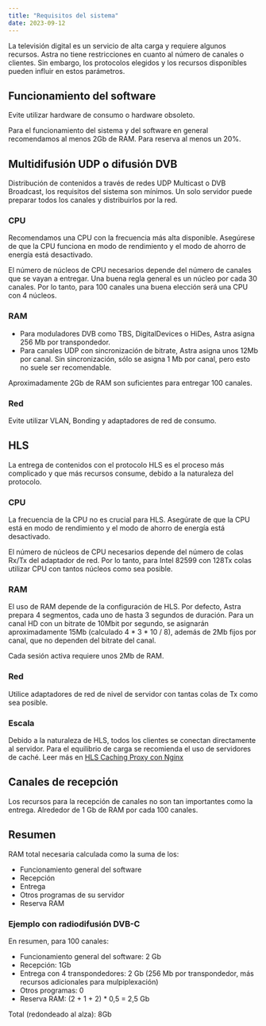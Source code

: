 ```yaml
---
title: "Requisitos del sistema"
date: 2023-09-12
---
```


La televisión digital es un servicio de alta carga y requiere algunos recursos. Astra no tiene restricciones en cuanto al número de canales o clientes. Sin embargo, los protocolos elegidos y los recursos disponibles pueden influir en estos parámetros.

## Funcionamiento del software[](https://help.cesbo.com/astra/getting-started/first-steps/requirements#software-operation)

Evite utilizar hardware de consumo o hardware obsoleto.

Para el funcionamiento del sistema y del software en general recomendamos al menos 2Gb de RAM. Para reserva al menos un 20%.

## Multidifusión UDP o difusión DVB[](https://help.cesbo.com/astra/getting-started/first-steps/requirements#udp-multicast-or-dvb-broadcast)

Distribución de contenidos a través de redes UDP Multicast o DVB Broadcast, los requisitos del sistema son mínimos. Un solo servidor puede preparar todos los canales y distribuirlos por la red.

### CPU

Recomendamos una CPU con la frecuencia más alta disponible. Asegúrese de que la CPU funciona en modo de rendimiento y el modo de ahorro de energía está desactivado.

El número de núcleos de CPU necesarios depende del número de canales que se vayan a entregar. Una buena regla general es un núcleo por cada 30 canales. Por lo tanto, para 100 canales una buena elección será una CPU con 4 núcleos.

### RAM

- Para moduladores DVB como TBS, DigitalDevices o HiDes, Astra asigna 256 Mb por transpondedor.
- Para canales UDP con sincronización de bitrate, Astra asigna unos 12Mb por canal. Sin sincronización, sólo se asigna 1 Mb por canal, pero esto no suele ser recomendable.

Aproximadamente 2Gb de RAM son suficientes para entregar 100 canales.

### Red

Evite utilizar VLAN, Bonding y adaptadores de red de consumo.

## HLS[](https://help.cesbo.com/astra/getting-started/first-steps/requirements#hls)

La entrega de contenidos con el protocolo HLS es el proceso más complicado y que más recursos consume, debido a la naturaleza del protocolo.

### CPU

La frecuencia de la CPU no es crucial para HLS. Asegúrate de que la CPU está en modo de rendimiento y el modo de ahorro de energía está desactivado.

El número de núcleos de CPU necesarios depende del número de colas Rx/Tx del adaptador de red. Por lo tanto, para Intel 82599 con 128Tx colas utilizar CPU con tantos núcleos como sea posible.

### RAM

El uso de RAM depende de la configuración de HLS. Por defecto, Astra prepara 4 segmentos, cada uno de hasta 3 segundos de duración. Para un canal HD con un bitrate de 10Mbit por segundo, se asignarán aproximadamente 15Mb (calculado 4 \* 3 \* 10 / 8), además de 2Mb fijos por canal, que no dependen del bitrate del canal.

Cada sesión activa requiere unos 2Mb de RAM.

### Red

Utilice adaptadores de red de nivel de servidor con tantas colas de Tx como sea posible.

### Escala

Debido a la naturaleza de HLS, todos los clientes se conectan directamente al servidor. Para el equilibrio de carga se recomienda el uso de servidores de caché. Leer más en [HLS Caching Proxy con Nginx](https://help.cesbo.com/misc/tools-and-utilities/network/hls-caching-proxy-with-nginx)

## Canales de recepción[](https://help.cesbo.com/astra/getting-started/first-steps/requirements#receiving-channels)

Los recursos para la recepción de canales no son tan importantes como la entrega. Alrededor de 1 Gb de RAM por cada 100 canales.

## Resumen[](https://help.cesbo.com/astra/getting-started/first-steps/requirements#summary)

RAM total necesaria calculada como la suma de los:

- Funcionamiento general del software
- Recepción
- Entrega
- Otros programas de su servidor
- Reserva RAM

### Ejemplo con radiodifusión DVB-C

En resumen, para 100 canales:

- Funcionamiento general del software: 2 Gb
- Recepción: 1Gb
- Entrega con 4 transpondedores: 2 Gb (256 Mb por transpondedor, más recursos adicionales para mulpiplexación)
- Otros programas: 0
- Reserva RAM: (2 + 1 + 2) \* 0,5 = 2,5 Gb

Total (redondeado al alza): 8Gb
